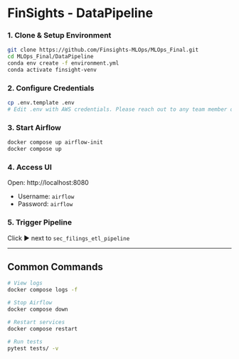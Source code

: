 # FinSights - DataPipeline 

### 1. Clone & Setup Environment
```bash
git clone https://github.com/Finsights-MLOps/MLOps_Final.git
cd MLOps_Final/DataPipeline
conda env create -f environment.yml
conda activate finsight-venv
```

### 2. Configure Credentials
```bash
cp .env.template .env
# Edit .env with AWS credentials. Please reach out to any team member of Group 4 for the access keys
```

### 3. Start Airflow
```bash
docker compose up airflow-init
docker compose up
```

### 4️. Access UI
Open: http://localhost:8080
- Username: `airflow`
- Password: `airflow`

### 5. Trigger Pipeline
Click ▶️ next to `sec_filings_etl_pipeline`

---

## Common Commands
```bash
# View logs
docker compose logs -f

# Stop Airflow
docker compose down

# Restart services
docker compose restart

# Run tests
pytest tests/ -v
```
